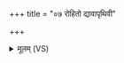+++
title = "०७ रोहितो द्यावापृथिवी"

+++
<details><summary>मूलम् (VS)</summary>

रोहि॑तो॒ द्यावा॑पृथि॒वी अ॑दृंह॒त्तेन॒ स्व᳡ स्तभि॒तं तेन॒ नाकः॑।  
तेना॒न्तरि॑क्षं॒ विमि॑ता॒ रजां॑सि॒ तेन॑ दे॒वा अ॒मृत॒मन्व॑विन्दन् ॥
</details>